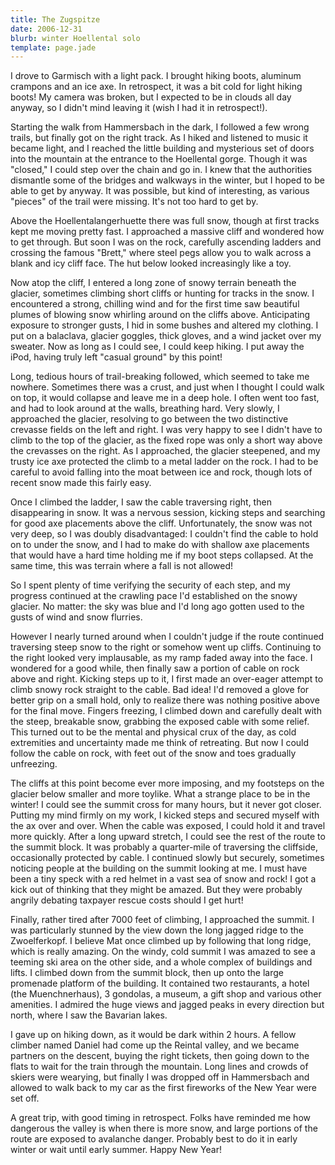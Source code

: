 ```yaml
---
title: The Zugspitze
date: 2006-12-31
blurb: winter Hoellental solo
template: page.jade
---
```


I drove to Garmisch with a light pack. I brought hiking boots, aluminum crampons
and an ice axe. In retrospect, it was a bit cold for light hiking boots! My
camera was broken, but I expected to be in clouds all day anyway, so I didn't
mind leaving it (wish I had it in retrospect!).

Starting the walk from Hammersbach in the dark, I followed a few wrong trails,
but finally got on the right track. As I hiked and listened to music it became
light, and I reached the little building and mysterious set of doors into the
mountain at the entrance to the Hoellental gorge. Though it was "closed," I
could step over the chain and go in. I knew that the authorities dismantle some
of the bridges and walkways in the winter, but I hoped to be able to get by
anyway. It was possible, but kind of interesting, as various "pieces" of the
trail were missing. It's not too hard to get by.

Above the Hoellentalangerhuette there was full snow, though at first tracks kept
me moving pretty fast. I approached a massive cliff and wondered how to get
through. But soon I was on the rock, carefully ascending ladders and crossing
the famous "Brett," where steel pegs allow you to walk across a blank and icy
cliff face. The hut below looked increasingly like a toy.

Now atop the cliff, I entered a long zone of snowy terrain beneath the glacier,
sometimes climbing short cliffs or hunting for tracks in the snow. I encountered
a strong, chilling wind and for the first time saw beautiful plumes of blowing
snow whirling around on the cliffs above. Anticipating exposure to stronger
gusts, I hid in some bushes and altered my clothing. I put on a balaclava,
glacier goggles, thick gloves, and a wind jacket over my sweater. Now as long as
I could see, I could keep hiking. I put away the iPod, having truly left "casual
ground" by this point!

Long, tedious hours of trail-breaking followed, which seemed to take me
nowhere. Sometimes there was a crust, and just when I thought I could walk on
top, it would collapse and leave me in a deep hole. I often went too fast, and
had to look around at the walls, breathing hard. Very slowly, I approached the
glacier, resolving to go between the two distinctive crevasse fields on the left
and right. I was very happy to see I didn't have to climb to the top of the
glacier, as the fixed rope was only a short way above the crevasses on the
right. As I approached, the glacier steepened, and my trusty ice axe protected
the climb to a metal ladder on the rock. I had to be careful to avoid falling
into the moat between ice and rock, though lots of recent snow made this fairly
easy.

Once I climbed the ladder, I saw the cable traversing right, then disappearing
in snow. It was a nervous session, kicking steps and searching for good axe
placements above the cliff. Unfortunately, the snow was not very deep, so I was
doubly disadvantaged: I couldn't find the cable to hold on to under the snow,
and I had to make do with shallow axe placements that would have a hard time
holding me if my boot steps collapsed. At the same time, this was terrain where
a fall is not allowed!

So I spent plenty of time verifying the security of each step, and my progress
continued at the crawling pace I'd established on the snowy glacier. No matter:
the sky was blue and I'd long ago gotten used to the gusts of wind and snow
flurries.

However I nearly turned around when I couldn't judge if the route continued
traversing steep snow to the right or somehow went up cliffs. Continuing to the
right looked very implausable, as my ramp faded away into the face. I wondered
for a good while, then finally saw a portion of cable on rock above and
right. Kicking steps up to it, I first made an over-eager attempt to climb snowy
rock straight to the cable. Bad idea! I'd removed a glove for better grip on a
small hold, only to realize there was nothing positive above for the final
move. Fingers freezing, I climbed down and carefully dealt with the steep,
breakable snow, grabbing the exposed cable with some relief. This turned out to
be the mental and physical crux of the day, as cold extremities and uncertainty
made me think of retreating. But now I could follow the cable on rock, with feet
out of the snow and toes gradually unfreezing.

The cliffs at this point become ever more imposing, and my footsteps on the
glacier below smaller and more toylike. What a strange place to be in the
winter! I could see the summit cross for many hours, but it never got
closer. Putting my mind firmly on my work, I kicked steps and secured myself
with the ax over and over. When the cable was exposed, I could hold it and
travel more quickly. After a long upward stretch, I could see the rest of the
route to the summit block. It was probably a quarter-mile of traversing the
cliffside, occasionally protected by cable. I continued slowly but securely,
sometimes noticing people at the building on the summit looking at me. I must
have been a tiny speck with a red helmet in a vast sea of snow and rock! I got a
kick out of thinking that they might be amazed. But they were probably angrily
debating taxpayer rescue costs should I get hurt!

Finally, rather tired after 7000 feet of climbing, I approached the summit. I
was particularly stunned by the view down the long jagged ridge to the
Zwoelferkopf. I believe Mat once climbed up by following that long ridge, which
is really amazing. On the windy, cold summit I was amazed to see a teeming ski
area on the other side, and a whole complex of buildings and lifts. I climbed
down from the summit block, then up onto the large promenade platform of the
building. It contained two restaurants, a hotel (the Muenchnerhaus), 3 gondolas,
a museum, a gift shop and various other amenities. I admired the huge views and
jagged peaks in every direction but north, where I saw the Bavarian lakes.

I gave up on hiking down, as it would be dark within 2 hours. A fellow climber
named Daniel had come up the Reintal valley, and we became partners on the
descent, buying the right tickets, then going down to the flats to wait for the
train through the mountain. Long lines and crowds of skiers were wearying, but
finally I was dropped off in Hammersbach and allowed to walk back to my car as
the first fireworks of the New Year were set off.

A great trip, with good timing in retrospect. Folks have reminded me how
dangerous the valley is when there is more snow, and large portions of the route
are exposed to avalanche danger. Probably best to do it in early winter or wait
until early summer. Happy New Year!

